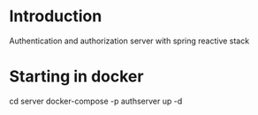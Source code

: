 # Introduction
Authentication and authorization server with spring reactive stack

# Starting in docker
cd server
docker-compose -p authserver up -d



